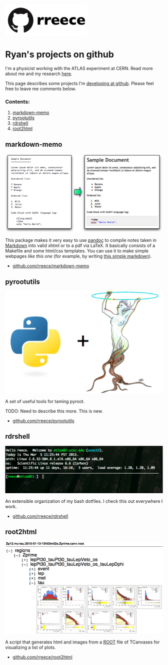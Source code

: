 
[![](../img/github-rreece.png)](https://github.com/rreece)

Ryan's projects on github
================================================================================

I'm a physicist working with the ATLAS experiment at CERN.
Read more about me and my research [here](http://reece.scipp.ucsc.edu/).

This page describes some projects I'm [developing at github](https://github.com/rreece).
Please feel free to leave me comments below.


### Contents:

1.  [markdown-memo](#markdown-memo)
1.  [pyrootutils](#pyrootutils)
1.  [rdrshell](#rdrshell)
1.  [root2html](#root2html)


markdown-memo
--------------------------------------------------------------------------------

<a href="https://github.com/rreece/markdown-memo">
<img src="img/markdown-example.png" alt="markdown-example" width="600"/>
</a>

This package makes it very easy to use [pandoc](http://johnmacfarlane.net/pandoc/)
to compile notes taken in [Markdown](http://daringfireball.net/projects/markdown/syntax)
into valid xhtml or to a pdf via LaTeX. It basically consists of a Makefile and
some html/css templates.  You can use it to make simple webpages *like this one*
(for example, by writing [this simple markdown](https://rreece.github.io/sw/index.md)).

-   [github.com/rreece/markdown-memo](https://github.com/rreece/markdown-memo)


pyrootutils
--------------------------------------------------------------------------------

<a href="https://github.com/rreece/pyrootutils">
<img src="img/pyrootutils-logo.png" alt="pyrootutils-logo" width="600"/>
</a>

A set of useful tools for taming pyroot.

TODO: Need to describe this more.  This is new.

-   [github.com/rreece/pyrootutils](https://github.com/rreece/pyrootutils)


rdrshell
--------------------------------------------------------------------------------

<a href="https://github.com/rreece/rdrshell">
<img src="img/rdrshell-bash-prompt.png" alt="rdrshell-bash-prompt" width="600"/>
</a>

An extensible organization of my bash dotfiles.
I check this out everywhere I work.

-   [github.com/rreece/rdrshell](https://github.com/rreece/rdrshell)


root2html
--------------------------------------------------------------------------------

<a href="https://github.com/rreece/root2html">
<img src="img/root2html-example.png" alt="root2html-example" width="600"/>
</a>

A script that generates html and images from a [ROOT](https://root.cern.ch/)
file of TCanvases for visualizing a list of plots.

-   [github.com/rreece/root2html](https://github.com/rreece/root2html)


